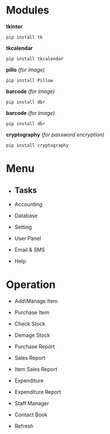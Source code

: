 # Modules
**tkinter**

```
pip install tk 
```
**tkcalendar**

```
pip install tkcalendar
```
**pillo** *(for image)*

```
pip install Pillow
```
**barcode** *(for image)*

```
pip install dbr
```
**barcode** *(for image)*

```
pip install dbr
```
**cryptography** *(for password encryption)*

```
pip install cryptography
```

# Menu

- Tasks
    - 
- Accounting

- Database

- Setting

- User Panel

- Email & SMS

- Help

# Operation

- Add\Manage Item

- Purchase Item

- Check Stock

- Demage Stock

- Purchase Report

- Sales Report

- Item Sales Report

- Expenditure

- Expenditure Report

- Staff Manager

- Contact Book

- Refresh
